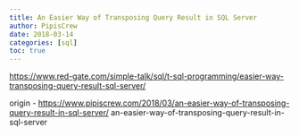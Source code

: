 ```yaml
---
title: An Easier Way of Transposing Query Result in SQL Server
author: PipisCrew
date: 2018-03-14
categories: [sql]
toc: true
---
```


https://www.red-gate.com/simple-talk/sql/t-sql-programming/easier-way-transposing-query-result-sql-server/

origin - https://www.pipiscrew.com/2018/03/an-easier-way-of-transposing-query-result-in-sql-server/ an-easier-way-of-transposing-query-result-in-sql-server